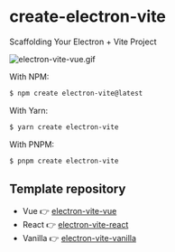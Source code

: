 # create-electron-vite

Scaffolding Your Electron + Vite Project

![electron-vite-vue.gif](https://github.com/electron-vite/electron-vite-vue/raw/main/public/electron-vite-vue.gif?raw=true)

With NPM:

```sh
$ npm create electron-vite@latest
```

With Yarn:

```sh
$ yarn create electron-vite
```

With PNPM:

```sh
$ pnpm create electron-vite
```

## Template repository

-   Vue 👉 [electron-vite-vue](https://github.com/electron-vite/electron-vite-vue)
-   React 👉 [electron-vite-react](https://github.com/electron-vite/electron-vite-react)
-   Vanilla 👉 [electron-vite-vanilla](https://github.com/electron-vite/vite-plugin-electron-quick-start)
